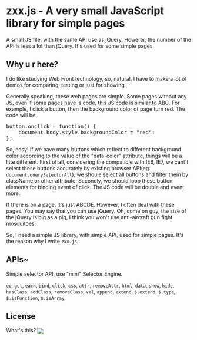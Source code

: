 <h1>zxx.js - A very small JavaScript library for simple pages</h1>
<p>A small JS file, with the same API use as jQuery. Howerer, the number of the API is less a lot than jQuery. It's used for some simple pages. </p>
<h2>Why u r here?</h2>
<p>I do like studying Web Front technology, so, natural, I have to make a lot of demos for comparing, testing or just for showing.</p>
<p>Generally speaking, these web pages are simple. Some pages without any JS, even if some pages have js code, this JS code is similar to ABC. For example, I click a button, then the background color of page turn red. The code will be:</p>
<pre>button.onclick = function() {
    document.body.style.backgroundColor = "red";
};</pre>
<p>So, easy! If we have many buttons which reflect to different background color according to the value of the "data-color" attribute, things will be a litte different. First of all, considering the compatible with IE6, IE7, we cant't select these buttons accurately by existing browser API(eg. <code>document.querySelectorAll</code>), we shoule select all buttons and filter them by className or other attribute. Secondly, we should loop these button elements for binding event of click. The JS code will be double and event more. </p>
<p>If there is on a page, it's just ABCDE. However, I often deal with these pages. You may say that you can use jQuery. Oh, come on guy, the size of the jQuery is big as a pig, I think you won't use anti-aircraft gun fight mosquitoes.</p>
<p>So, I need a simple JS library, with simple API, used for simple pages. It's the reason why I write <code>zxx.js</code>.</p>
<h2>APIs~</h2>
<p>Simple selector API, use "mini" Selector Engine.</p>
<p><code>eq</code>, <code>get</code>, <code>each</code>, <code>bind</code>, <code>click</code>, <code>css</code>, <code>attr</code>, <code>removeAttr</code>, <code>html</code>, <code>data</code>, <code>show</code>, <code>hide</code>, <code>hasClass</code>, <code>addClass</code>, <code>removeClass</code>, <code>val</code>, <code>append</code>, <code>extend</code>, <code>$.extend</code>, <code>$.type</code>, <code>$.isFunction</code>, <code>$.isArray</code>.</p>
<h2>License</h2>
<p>What's this? <img src="http://mat1.gtimg.com/www/mb/images/face/32.gif" align="absmiddle"></p>
